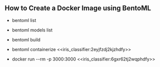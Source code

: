 ## How to Create a Docker Image using BentoML

 

- bentoml list
- bentoml models list


- bentoml build

- bentoml containerize    <<iris_classifier:2eyjfzdj2kjzhdfy>>

- docker run --rm -p 3000:3000  <<iris_classifier:6gxr62tj2wqphdfy>>
